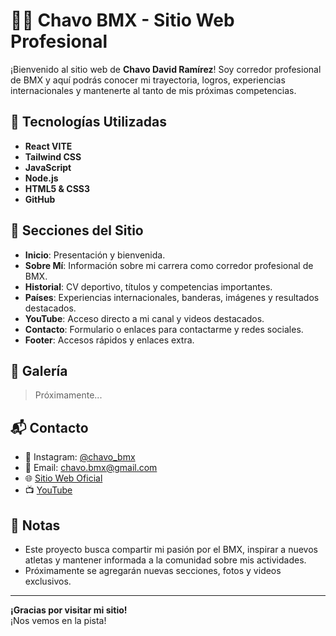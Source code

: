 # 🚴‍♂️ Chavo BMX - Sitio Web Profesional

¡Bienvenido al sitio web de **Chavo David Ramírez**! Soy corredor profesional de BMX y aquí podrás conocer mi trayectoria, logros, experiencias internacionales y mantenerte al tanto de mis próximas competencias.

## 🚀 Tecnologías Utilizadas

- **React VITE**
- **Tailwind CSS**
- **JavaScript**
- **Node.js**
- **HTML5 & CSS3**
- **GitHub**

## 🧩 Secciones del Sitio

- **Inicio**: Presentación y bienvenida.
- **Sobre Mí**: Información sobre mi carrera como corredor profesional de BMX.
- **Historial**: CV deportivo, títulos y competencias importantes.
- **Países**: Experiencias internacionales, banderas, imágenes y resultados destacados.
- **YouTube**: Acceso directo a mi canal y videos destacados.
- **Contacto**: Formulario o enlaces para contactarme y redes sociales.
- **Footer**: Accesos rápidos y enlaces extra.

## 📸 Galería

> Próximamente...

## 📬 Contacto

- 📱 Instagram: [@chavo_bmx](https://instagram.com/chavo_bmx)
- 📧 Email: chavo.bmx@gmail.com
- 🌐 [Sitio Web Oficial](https://chavo-bmx.vercel.app/)
- 📺 [YouTube](https://youtube.com/@chavo_bmx)

## 📌 Notas

- Este proyecto busca compartir mi pasión por el BMX, inspirar a nuevos atletas y mantener informada a la comunidad sobre mis actividades.
- Próximamente se agregarán nuevas secciones, fotos y videos exclusivos.

---

**¡Gracias por visitar mi sitio!**  
¡Nos vemos en la pista!